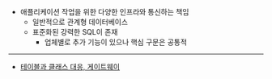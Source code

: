 - 애플리케이션 작업을 위한 다양한 인프라와 통신하는 책임
	- 일반적으로 관계형 데이터베이스
	- 표준화된 강력한 SQL이 존재
		- 업체별로 추가 기능이 있으나 핵심 구문은 공통적
---
- [테이블과 클래스 대응,  게이트웨이](테이블과%20클래스%20대응,%20%20게이트웨이.md)